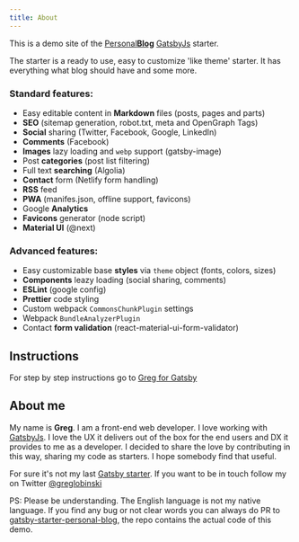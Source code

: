 ```yaml
---
title: About
---
```


This is a demo site of the [Personal**Blog**](https://github.com/greglobinski/gatsby-starter-personal-blog) [GatsbyJs](https://www.gatsbyjs.org/) starter.

The starter is a ready to use, easy to customize 'like theme' starter. It has everything what blog should have and some more.

### Standard features:

* Easy editable content in **Markdown** files (posts, pages and parts)
* **SEO** (sitemap generation, robot.txt, meta and OpenGraph Tags)
* **Social** sharing (Twitter, Facebook, Google, LinkedIn)
* **Comments** (Facebook)
* **Images** lazy loading and `webp` support (gatsby-image)
* Post **categories** (post list filtering)
* Full text **searching** (Algolia)
* **Contact** form (Netlify form handling)
* **RSS** feed
* **PWA** (manifes.json, offline support, favicons)
* Google **Analytics**
* **Favicons** generator (node script)
* **Material UI** (@next)

### Advanced features:

* Easy customizable base **styles** via `theme` object (fonts, colors, sizes)
* **Components** leazy loading (social sharing, comments)
* **ESLint** (google config)
* **Prettier** code styling
* Custom webpack `CommonsChunkPlugin` settings
* Webpack `BundleAnalyzerPlugin`
* Contact **form validation** (react-material-ui-form-validator)

## Instructions

For step by step instructions go to [Greg for Gatsby](https://forgatsby.greglobinski.com/gatsby-starter-personal-blog/)

## About me

My name is **Greg**. I am a front-end web developer. I love working with [GatsbyJs](https://www.gatsbyjs.org/). I love the UX it delivers out of the box for the end users and DX it provides to me as a developer. I decided to share the love by contributing in this way, sharing my code as starters. I hope somebody find that useful.

For sure it's not my last [Gatsby starter](/starters). If you want to be in touch follow my on Twitter [@greglobinski](https://twitter.com/greglobinski)

PS: Please be understanding. The English language is not my native language. If you find any bug or not clear words you can always do PR to [gatsby-starter-personal-blog](https://github.com/greglobinski/gatsby-starter-personal-blog), the repo contains the actual code of this demo.
